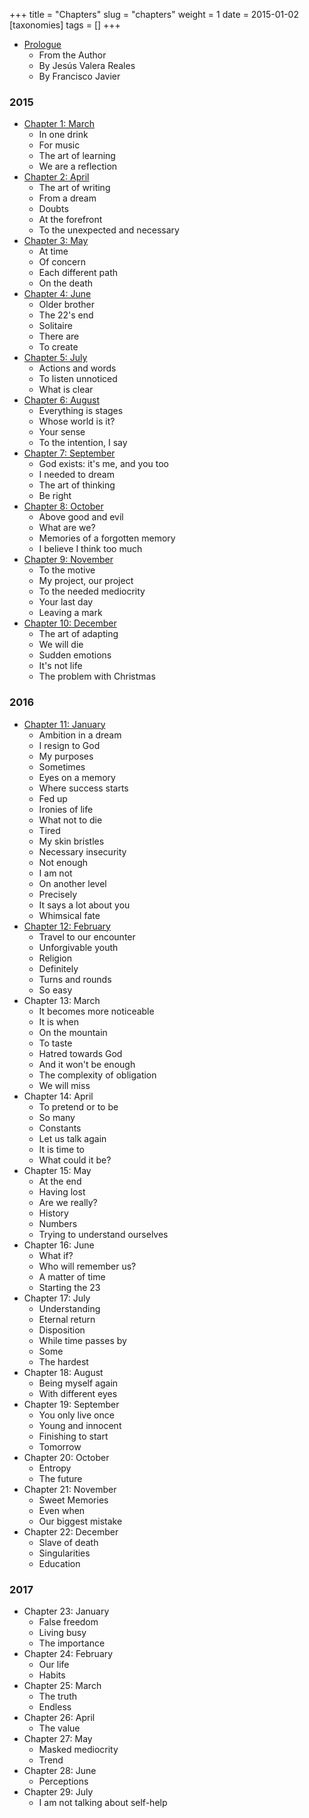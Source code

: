 +++
title = "Chapters"
slug = "chapters"
weight = 1
date = 2015-01-02
[taxonomies]
tags = []
+++

- [Prologue](@/books/oeur/en/0-prologo.md)
    - From the Author
    - By Jesús Valera Reales
    - By Francisco Javier

### 2015

- [Chapter 1: March](@/books/oeur/en/01-2015-marzo.md)
  - In one drink
  - For music
  - The art of learning
  - We are a reflection
- [Chapter 2: April](@/books/oeur/en/02-2015-abril.md)
  - The art of writing
  - From a dream
  - Doubts
  - At the forefront
  - To the unexpected and necessary
- [Chapter 3: May](@/books/oeur/en/03-2015-mayo.md)
  - At time
  - Of concern
  - Each different path
  - On the death
- [Chapter 4: June](@/books/oeur/en/04-2015-junio.md)
  - Older brother
  - The 22's end
  - Solitaire
  - There are
  - To create
- [Chapter 5: July](@/books/oeur/en/05-2015-julio.md)
  - Actions and words
  - To listen unnoticed
  - What is clear
- [Chapter 6: August](@/books/oeur/en/06-2015-agosto.md)
  - Everything is stages
  - Whose world is it?
  - Your sense
  - To the intention, I say
- [Chapter 7: September](@/books/oeur/en/07-2015-septiembre.md)
  - God exists: it's me, and you too
  - I needed to dream
  - The art of thinking
  - Be right
- [Chapter 8: October](@/books/oeur/en/08-2015-octubre.md)
  - Above good and evil
  - What are we?
  - Memories of a forgotten memory
  - I believe I think too much
- [Chapter 9: November](@/books/oeur/en/09-2015-noviembre.md)
  - To the motive
  - My project, our project
  - To the needed mediocrity
  - Your last day
  - Leaving a mark
- [Chapter 10: December](@/books/oeur/en/10-2015-diciembre.md)
  - The art of adapting
  - We will die
  - Sudden emotions
  - It's not life
  - The problem with Christmas 
    
### 2016
- [Chapter 11: January](@/books/oeur/en/11-2016-enero.md)
  - Ambition in a dream
  - I resign to God
  - My purposes
  - Sometimes
  - Eyes on a memory
  - Where success starts
  - Fed up
  - Ironies of life
  - What not to die
  - Tired
  - My skin bristles
  - Necessary insecurity
  - Not enough
  - I am not
  - On another level
  - Precisely
  - It says a lot about you
  - Whimsical fate
- [Chapter 12: February](@/books/oeur/en/12-2016-febrero.md)
  - Travel to our encounter
  - Unforgivable youth
  - Religion
  - Definitely
  - Turns and rounds
  - So easy
- Chapter 13: March
  - It becomes more noticeable
  - It is when
  - On the mountain
  - To taste
  - Hatred towards God
  - And it won't be enough
  - The complexity of obligation
  - We will miss
- Chapter 14: April
  - To pretend or to be
  - So many
  - Constants
  - Let us talk again
  - It is time to
  - What could it be?
- Chapter 15: May
  - At the end
  - Having lost
  - Are we really?
  - History
  - Numbers
  - Trying to understand ourselves
- Chapter 16: June
  - What if?
  - Who will remember us?
  - A matter of time
  - Starting the 23
- Chapter 17: July
  - Understanding
  - Eternal return
  - Disposition
  - While time passes by
  - Some
  - The hardest
- Chapter 18: August
  - Being myself again
  - With different eyes
- Chapter 19: September
  - You only live once
  - Young and innocent
  - Finishing to start
  - Tomorrow
- Chapter 20: October
  - Entropy
  - The future
- Chapter 21: November
  - Sweet Memories
  - Even when
  - Our biggest mistake
- Chapter 22: December
  - Slave of death
  - Singularities
  - Education

### 2017

- Chapter 23: January
  - False freedom
  - Living busy
  - The importance
- Chapter 24: February
  - Our life
  - Habits
- Chapter 25: March
  - The truth
  - Endless
- Chapter 26: April
  - The value
- Chapter 27: May
  - Masked mediocrity
  - Trend
- Chapter 28: June
  - Perceptions
- Chapter 29: July
  - I am not talking about self-help
